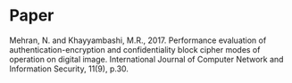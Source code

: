 

# Paper

Mehran, N. and Khayyambashi, M.R., 2017. Performance evaluation of authentication-encryption and confidentiality block cipher modes of operation on digital image. International Journal of Computer Network and Information Security, 11(9), p.30.
